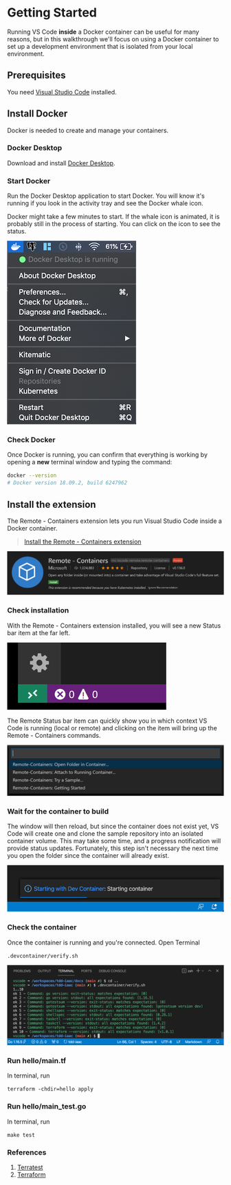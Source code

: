 # Getting Started

Running VS Code **inside** a Docker container can be useful for many reasons, but in this walkthrough we'll focus on using a Docker container to set up a development environment that is isolated from your local environment.

## Prerequisites

You need [Visual Studio Code](https://code.visualstudio.com/) installed.

## Install Docker

Docker is needed to create and manage your containers.

### Docker Desktop

Download and install [Docker Desktop](https://www.docker.com/products/docker-desktop).

### Start Docker

Run the Docker Desktop application to start Docker. You will know it's running if you look in the activity tray and see the Docker whale icon.

Docker might take a few minutes to start. If the whale icon is animated, it is probably still in the process of starting. You can click on the icon to see the status.

![Docker status](docs/images/docker-status.png)

### Check Docker

Once Docker is running, you can confirm that everything is working by opening a **new** terminal window and typing the command:

```bash
docker --version
# Docker version 18.09.2, build 6247962
```

## Install the extension

The Remote - Containers extension lets you run Visual Studio Code inside a Docker container.

> <a class="tutorial-install-extension-btn" href="vscode:extension/ms-vscode-remote.remote-containers">Install the Remote - Containers extension</a>

![Remote - Containers extension](docs/images/containers-extension.png)

### Check installation

With the Remote - Containers extension installed, you will see a new Status bar item at the far left.

![Remote Status bar item](docs/images/remote-status-bar.png)

The Remote Status bar item can quickly show you in which context VS Code is running (local or remote) and clicking on the item will bring up the Remote - Containers commands.

![Remote - Containers commands](docs/images/remote-containers-commands.png)

### Wait for the container to build

The window will then reload, but since the container does not exist yet, VS Code will create one and clone the sample repository into an isolated container volume. This may take some time, and a progress notification will provide status updates. Fortunately, this step isn't necessary the next time you open the folder since the container will already exist.

![Dev - Container Progress](docs/images/dev-container-progress.png)

### Check the container

Once the container is running and you're connected. Open Terminal 

```
.devcontainer/verify.sh 
```
![Goss Validate Output](docs/images/goss-verify.png)

### Run hello/main.tf

In terminal, run

```
terraform -chdir=hello apply
```

### Run hello/main_test.go

In terminal, run

```
make test
```

### References

1. [Terratest](https://terratest.gruntwork.io/)
1. [Terraform](https://learn.hashicorp.com/terraform)